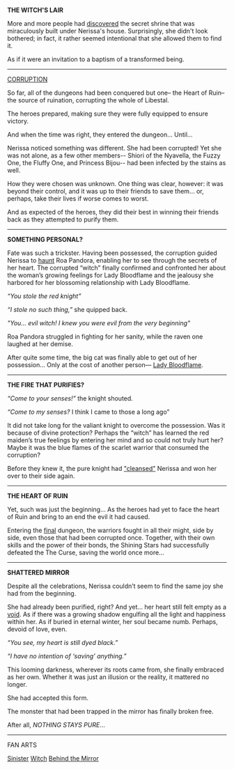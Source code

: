 **THE WITCH'S LAIR**

More and more people had [discovered](https://youtu.be/FlPFFE5_X3Y?t=7063) the secret shrine that was miraculously built under Nerissa's house. Surprisingly, she didn't look bothered; in fact, it rather seemed intentional that she allowed them to find it.

As if it were an invitation to a baptism of a transformed being.

---

[CORRUPTION](https://youtu.be/FlPFFE5_X3Y?t=8881)

So far, all of the dungeons had been conquered but one– the Heart of Ruin– the source of ruination, corrupting the whole of Libestal. 

The heroes prepared, making sure they were fully equipped to ensure victory.

And when the time was right, they entered the dungeon…  Until… 

Nerissa noticed something was different.  She had been corrupted! Yet she was not alone, as a few other members-- Shiori of the Nyavella, the Fuzzy One, the Fluffy One, and Princess Bijou-- had been infected by the stains as well. 

How they were chosen was unknown. One thing was clear, however: it was beyond their control, and it was up to their friends to save them… or, perhaps, take their lives if worse comes to worst.

And as expected of the heroes, they did their best in winning their friends back as they attempted to purify them.

---

**SOMETHING PERSONAL?**


Fate was such a trickster. Having been possessed, the corruption guided Nerissa to [haunt](https://youtu.be/FlPFFE5_X3Y?t=9100) Roa Pandora, enabling her to see through the secrets of her heart. The corrupted “witch” finally confirmed and confronted her about the woman’s growing feelings for Lady Bloodflame and the jealousy she harbored for her blossoming relationship with Lady Bloodflame.

*“You stole the red knight”*

*“I stole no such thing,”* she quipped back. 

*"You... evil witch! I knew you were evil from the very beginning"*

Roa Pandora struggled in fighting for her sanity, while the raven one laughed at her demise. 

After quite some time, the big cat was finally able to get out of her possession… Only at the cost of another person— [Lady Bloodflame](https://youtu.be/FlPFFE5_X3Y?t=9228).


---

**THE FIRE THAT PURIFIES?**

*“Come to your senses!”* the knight shouted.

*“Come to my senses?* I think I came to those a long ago”

It did not take long for the valiant knight to overcome the possession. Was it because of divine protection?  Perhaps the “witch” has learned the red maiden’s true feelings by entering her mind and so could not truly hurt her? Maybe it was the blue flames of the scarlet warrior that consumed the corruption?

Before they knew it, the pure knight had ["cleansed"](https://youtu.be/FlPFFE5_X3Y?t=9259) Nerissa and won her over to their side again.

---
**THE HEART OF RUIN**

Yet, such was just the beginning... As the heroes had yet to face the heart of Ruin and bring to an end the evil it had caused. 

Entering the [final](https://youtu.be/FlPFFE5_X3Y?t=9412) dungeon, the warriors fought in all their might, side by side,  even those that had been corrupted once. Together, with their own skills and the power of their bonds, the Shining Stars had successfully defeated the The Curse, saving the world once more... 

---
**SHATTERED MIRROR**


Despite all the celebrations, Nerissa couldn’t seem to find the same joy she had from the beginning. 

She had already been purified, right? And yet… her heart still felt empty as a [void](https://youtu.be/FlPFFE5_X3Y?t=14765). As if there was a growing shadow engulfing all the light and happiness within her. As if buried in eternal winter, her soul became numb. Perhaps, devoid of love, even.

*“You see, my heart is still dyed black.”*

*“I have no intention of ‘saving’ anything.”*

This looming darkness, wherever its roots came from, she finally embraced as her own. Whether it was just an illusion or the reality, it mattered no longer. 

She had accepted this form. 

The monster that had been trapped in the mirror has finally broken free. 

After all, *NOTHING STAYS PURE*...

---
FAN ARTS

[Sinister](https://x.com/shafpng/status/1886083673935798700)
[Witch](https://x.com/yuri_kyanon/status/1921582803809886659)
[Behind the Mirror](https://x.com/Elisbian_/status/1920708225848012912)
